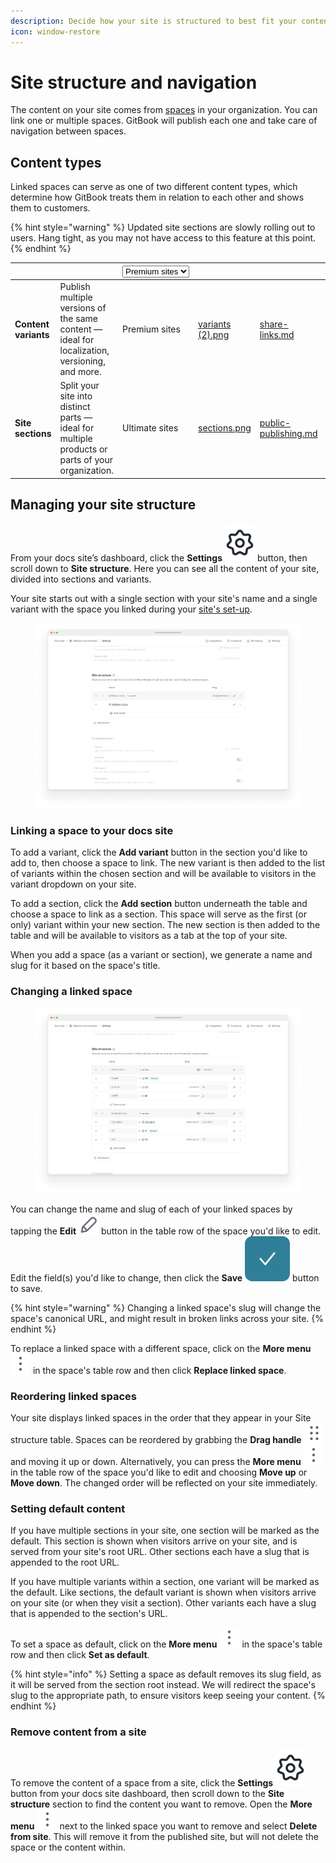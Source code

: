 ```yaml
---
description: Decide how your site is structured to best fit your content.
icon: window-restore
---
```


# Site structure and navigation

The content on your site comes from [spaces](../../content-editor/editor/content-structure/what-is-a-space.md) in your organization. You can link one or multiple spaces. GitBook will publish each one and take care of navigation between spaces.

## Content types

Linked spaces can serve as one of two different content types, which determine how GitBook treats them in relation to each other and shows them to customers.

{% hint style="warning" %}
Updated site sections are slowly rolling out to users. Hang tight, as you may not have access to this feature at this point.
{% endhint %}

<table data-card-size="large" data-view="cards"><thead><tr><th></th><th></th><th><select><option value="2imVPYM2ofOh" label="Premium sites" color="blue"></option><option value="Vn0fvP8MQ7Vj" label="Ultimate sites" color="blue"></option></select></th><th data-hidden data-card-cover data-type="files"></th><th data-hidden data-card-target data-type="content-ref"></th><th data-hidden><select></select></th></tr></thead><tbody><tr><td><strong>Content variants</strong></td><td>Publish multiple versions of the same content — ideal for localization, versioning, and more.</td><td><span data-option="2imVPYM2ofOh">Premium sites</span></td><td><a href="../../.gitbook/assets/variants (2).png">variants (2).png</a></td><td><a href="../publish-a-docs-site/share-links.md">share-links.md</a></td><td></td></tr><tr><td><strong>Site sections</strong></td><td>Split your site into distinct parts — ideal for multiple products or parts of your organization.</td><td><span data-option="Vn0fvP8MQ7Vj">Ultimate sites</span></td><td><a href="../../.gitbook/assets/sections.png">sections.png</a></td><td><a href="../publish-a-docs-site/public-publishing.md">public-publishing.md</a></td><td></td></tr></tbody></table>

## Managing your site structure

From your docs site’s dashboard, click the **Settings** <picture><source srcset="../../.gitbook/assets/settings-dark.png" media="(prefers-color-scheme: dark)"><img src="../../.gitbook/assets/settings-light.png" alt="" data-size="line"></picture> button, then scroll down to **Site structure**. Here you can see all the content of your site, divided into sections and variants.&#x20;

Your site starts out with a single section with your site's name and a single variant with the space you linked during your [site's set-up](https://app.gitbook.com/o/d8f63b60-89ae-11e7-8574-5927d48c4877/s/NkEGS7hzeqa35sMXQZ4X/\~/changes/426/published-documentation/publish-a-docs-site).

<figure><img src="../../.gitbook/assets/Site structure initial.png" alt=""><figcaption></figcaption></figure>

### Linking a space to your docs site

To add a variant, click the **Add variant** button in the section you'd like to add to, then choose a space to link. The new variant is then added to the list of variants within the chosen section and will be available to visitors in the variant dropdown on your site.

To add a section, click the **Add section** button underneath the table and choose a space to link as a section. This space will serve as the first (or only) variant within your new section. The new section is then added to the table and will be available to visitors as a tab at the top of your site.

When you add a space (as a variant or section), we generate a name and slug for it based on the space's title.&#x20;

### Changing a linked space

<div data-full-width="false">

<figure><img src="../../.gitbook/assets/Site structure full.png" alt=""><figcaption></figcaption></figure>

</div>

You can change the name and slug of each of your linked spaces by tapping the **Edit** ![](../../.gitbook/assets/Edit.svg) button in the table row of the space you'd like to edit. Edit the field(s) you'd like to change, then click the **Save** <img src="../../.gitbook/assets/Icon Button.png" alt="" data-size="line">  button to save.

{% hint style="warning" %}
Changing a linked space's slug will change the space's canonical URL, and might result in broken links across your site.
{% endhint %}

To replace a linked space with a different space, click on the **More menu** ![](../../.gitbook/assets/3dots-vertical.svg)  in the space's table row and then click **Replace linked space**.

### Reordering linked spaces

Your site displays linked spaces in the order that they appear in your Site structure table. Spaces can be reordered by grabbing the **Drag handle** ![](../../.gitbook/assets/Dots-Drag.svg) and moving it up or down. Alternatively, you can press the **More menu** ![](../../.gitbook/assets/3dots-vertical.svg)  in the table row of the space you'd like to edit and choosing **Move up** or **Move down**. The changed order will be reflected on your site immediately.

### Setting default content

If you have multiple sections in your site, one section will be marked as the default. This section is shown when visitors arrive on your site, and is served from your site's root URL. Other sections each have a slug that is appended to the root URL.

If you have multiple variants within a section, one variant will be marked as the default. Like sections, the default variant is shown when visitors arrive on your site (or when they visit a section). Other variants each have a slug that is appended to the section's URL.

To set a space as default, click on the **More menu** ![](../../.gitbook/assets/3dots-vertical.svg) in the space's table row and then click **Set as default**.

{% hint style="info" %}
Setting a space as default removes its slug field, as it will be served from the section root instead. We will redirect the space's slug to the appropriate path, to ensure visitors keep seeing your content.
{% endhint %}

### Remove content from a site

To remove the content of a space from a site, click the **Settings** <picture><source srcset="../../.gitbook/assets/settings-dark.png" media="(prefers-color-scheme: dark)"><img src="../../.gitbook/assets/settings-light.png" alt="" data-size="line"></picture> button from your docs site dashboard, then scroll down to the **Site structure** section to find the content you want to remove. Open the **More menu** ![](../../.gitbook/assets/3dots-vertical.svg) next to the linked space you want to remove and select **Delete from site**. This will remove it from the published site, but will not delete the space or the content within.

